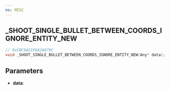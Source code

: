```yaml
---
ns: MISC
---
```

## _SHOOT_SINGLE_BULLET_BETWEEN_COORDS_IGNORE_ENTITY_NEW

```c
// 0xCBC9A21F6A2A679C
void _SHOOT_SINGLE_BULLET_BETWEEN_COORDS_IGNORE_ENTITY_NEW(Any* data);
```

## Parameters
* **data**:
